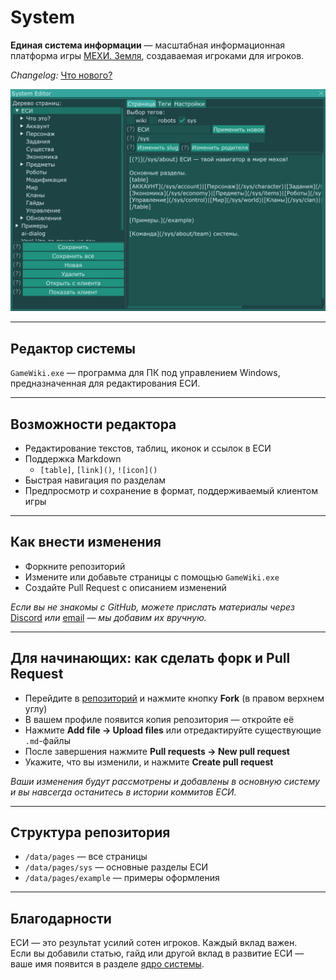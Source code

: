 # System

**Единая система информации** — масштабная информационная платформа игры [МЕХИ. Земля](https://mechs.su), создаваемая игроками для игроков.

*Changelog:* [Что нового?](https://github.com/MechsEarth/System/blob/main/data/pages/sys/whats-new.md)

![preview](/data/textures/preview.png)

***

## Редактор системы

`GameWiki.exe` — программа для ПК под управлением Windows, предназначенная для редактирования ЕСИ.

***

## Возможности редактора

  * Редактирование текстов, таблиц, иконок и ссылок в ЕСИ
  * Поддержка Markdown  
    * `[table]`, `[link]()`, `![icon]()`
  * Быстрая навигация по разделам
  * Предпросмотр и сохранение в формат, поддерживаемый клиентом игры

***

## Как внести изменения

  * Форкните репозиторий
  * Измените или добавьте страницы с помощью `GameWiki.exe`
  * Создайте Pull Request с описанием изменений

  _Если вы не знакомы с GitHub, можете прислать материалы через_  
  [Discord](https://discord.gg/taXjguFneE) _или_ [email](mailto:support@mechs.su) — *мы добавим их вручную.*

***

## Для начинающих: как сделать форк и Pull Request

  * Перейдите в [репозиторий](https://github.com/MechsEarth/System) и нажмите кнопку **Fork** (в правом верхнем углу)
  * В вашем профиле появится копия репозитория — откройте её
  * Нажмите **Add file → Upload files** или отредактируйте существующие `.md`-файлы
  * После завершения нажмите **Pull requests → New pull request**
  * Укажите, что вы изменили, и нажмите **Create pull request**

  _Ваши изменения будут рассмотрены и добавлены в основную систему и вы навсегда останитесь в истории коммитов ЕСИ._

***

## Структура репозитория

  * `/data/pages` — все страницы  
  * `/data/pages/sys` — основные разделы ЕСИ  
  * `/data/pages/example` — примеры оформления

***

## Благодарности

ЕСИ — это результат усилий сотен игроков. Каждый вклад важен.  
Если вы добавили статью, гайд или другой вклад в развитие ЕСИ — ваше имя появится в разделе [ядро системы](/data/pages/sys/about/team.md).
